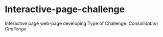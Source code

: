 # Interactive-page-challenge
Interactive page web-page developing 
Type of Challenge: _Consolidation Challenge_